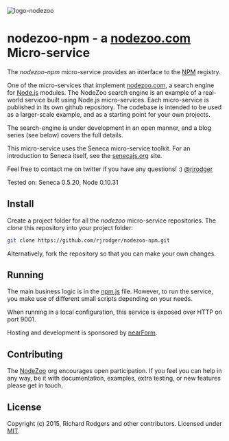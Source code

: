 ![logo-nodezoo](https://raw.githubusercontent.com/rjrodger/nodezoo-web/to-redux/client/assets/img/logo-nodezoo.png)

nodezoo-npm - a [nodezoo.com](http://nodezoo.com) Micro-service
===============================================================

The _nodezoo-npm_ micro-service provides an interface to the
[NPM](http://npmjs.org) registry.

One of the micro-services that implement
[nodezoo.com](http://nodezoo.com), a search engine for
[Node.js](http://nodejs.org) modules. The NodeZoo search engine is an
example of a real-world service built using Node.js
micro-services. Each micro-service is published in its own github
repository. The codebase is intended to be used as a larger-scale
example, and as a starting point for your own projects.

The search-engine is under development in an open manner, and a blog
series (see below) covers the full details.

This micro-service uses the Seneca micro-service toolkit. For an
introduction to Seneca itself, see the
[senecajs.org](http://senecajs.org) site.

Feel free to contact me on twitter if you
have any questions! :) [@rjrodger](http://twitter.com/rjrodger)

Tested on: Seneca 0.5.20, Node 0.10.31

## Install

Create a project folder for all the _nodezoo_ micro-service repositories. The _clone_ this repository into your project folder:

```sh
git clone https://github.com/rjrodger/nodezoo-npm.git
```

Alternatively, fork the repository so that you can make your own changes.

## Running

The main business logic is in the
[npm.js](https://github.com/rjrodger/nodezoo-npm/blob/master/npm.js)
file. However, to run the service, you make use of different small
scripts depending on your needs.

When running in a local configuration, this service is exposed over
HTTP on port 9001.

Hosting and development is sponsored by [nearForm](http://nearform.com).

## Contributing
The [NodeZoo](http://www.nodezoo.com/) org encourages open participation. If you feel you can help in any way, be it with documentation, examples, extra testing, or new features please get in touch.

## License
Copyright (c) 2015, Richard Rodgers and other contributors.
Licensed under [MIT](./LICENSE).
